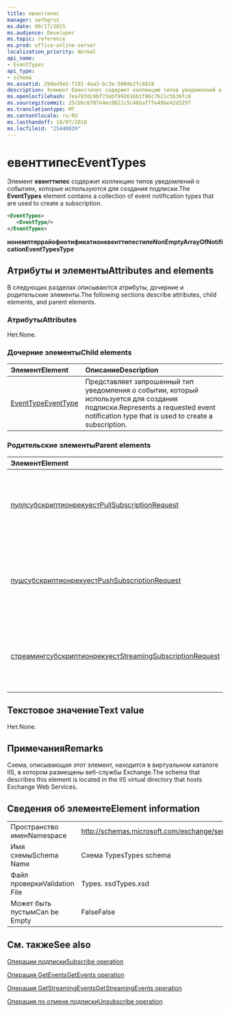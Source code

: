 ```yaml
---
title: евенттипес
manager: sethgros
ms.date: 09/17/2015
ms.audience: Developer
ms.topic: reference
ms.prod: office-online-server
localization_priority: Normal
api_name:
- EventTypes
api_type:
- schema
ms.assetid: 29ded9e5-f191-4aa3-bc3e-500de2fc8818
description: Элемент Евенттипес содержит коллекцию типов уведомлений о событиях, которые используются для создания подписки.
ms.openlocfilehash: 7ea783dc0bf73abf992616b1f86c7621c5b36fc8
ms.sourcegitcommit: 25cbbc6707e4ec0621c5c46baf7fe49be42d3297
ms.translationtype: MT
ms.contentlocale: ru-RU
ms.lasthandoff: 10/07/2018
ms.locfileid: "25440839"
---
```

# <a name="eventtypes"></a><span data-ttu-id="2188b-103">евенттипес</span><span class="sxs-lookup"><span data-stu-id="2188b-103">EventTypes</span></span>

<span data-ttu-id="2188b-104">Элемент **евенттипес** содержит коллекцию типов уведомлений о событиях, которые используются для создания подписки.</span><span class="sxs-lookup"><span data-stu-id="2188b-104">The **EventTypes** element contains a collection of event notification types that are used to create a subscription.</span></span> 
  
```xml
<EventTypes>
   <EventType/>
</EventTypes>
```

 <span data-ttu-id="2188b-105">**нонемптяррайофнотификатионевенттипестипе**</span><span class="sxs-lookup"><span data-stu-id="2188b-105">**NonEmptyArrayOfNotificationEventTypesType**</span></span>
## <a name="attributes-and-elements"></a><span data-ttu-id="2188b-106">Атрибуты и элементы</span><span class="sxs-lookup"><span data-stu-id="2188b-106">Attributes and elements</span></span>

<span data-ttu-id="2188b-107">В следующих разделах описываются атрибуты, дочерние и родительские элементы.</span><span class="sxs-lookup"><span data-stu-id="2188b-107">The following sections describe attributes, child elements, and parent elements.</span></span>
  
### <a name="attributes"></a><span data-ttu-id="2188b-108">Атрибуты</span><span class="sxs-lookup"><span data-stu-id="2188b-108">Attributes</span></span>

<span data-ttu-id="2188b-109">Нет.</span><span class="sxs-lookup"><span data-stu-id="2188b-109">None.</span></span>
  
### <a name="child-elements"></a><span data-ttu-id="2188b-110">Дочерние элементы</span><span class="sxs-lookup"><span data-stu-id="2188b-110">Child elements</span></span>

|<span data-ttu-id="2188b-111">**Элемент**</span><span class="sxs-lookup"><span data-stu-id="2188b-111">**Element**</span></span>|<span data-ttu-id="2188b-112">**Описание**</span><span class="sxs-lookup"><span data-stu-id="2188b-112">**Description**</span></span>|
|:-----|:-----|
|[<span data-ttu-id="2188b-113">EventType</span><span class="sxs-lookup"><span data-stu-id="2188b-113">EventType</span></span>](eventtype.md) <br/> |<span data-ttu-id="2188b-114">Представляет запрошенный тип уведомления о событии, который используется для создания подписки.</span><span class="sxs-lookup"><span data-stu-id="2188b-114">Represents a requested event notification type that is used to create a subscription.</span></span>  <br/> |
   
### <a name="parent-elements"></a><span data-ttu-id="2188b-115">Родительские элементы</span><span class="sxs-lookup"><span data-stu-id="2188b-115">Parent elements</span></span>

|<span data-ttu-id="2188b-116">**Элемент**</span><span class="sxs-lookup"><span data-stu-id="2188b-116">**Element**</span></span>|<span data-ttu-id="2188b-117">**Описание**</span><span class="sxs-lookup"><span data-stu-id="2188b-117">**Description**</span></span>|
|:-----|:-----|
|[<span data-ttu-id="2188b-118">пуллсубскриптионрекуест</span><span class="sxs-lookup"><span data-stu-id="2188b-118">PullSubscriptionRequest</span></span>](pullsubscriptionrequest.md) <br/> |<span data-ttu-id="2188b-119">Представляет подписку на подписку на уведомления о событиях по запросу.</span><span class="sxs-lookup"><span data-stu-id="2188b-119">Represents a subscription to a pull-based event notification subscription.</span></span>  <br/> |
|[<span data-ttu-id="2188b-120">пушсубскриптионрекуест</span><span class="sxs-lookup"><span data-stu-id="2188b-120">PushSubscriptionRequest</span></span>](pushsubscriptionrequest.md) <br/> |<span data-ttu-id="2188b-121">Представляет подписку на подписку на уведомления о событиях на основе push-уведомлений.</span><span class="sxs-lookup"><span data-stu-id="2188b-121">Represents a subscription to a push-based event notification subscription.</span></span>  <br/> |
|[<span data-ttu-id="2188b-122">стреамингсубскриптионрекуест</span><span class="sxs-lookup"><span data-stu-id="2188b-122">StreamingSubscriptionRequest</span></span>](streamingsubscriptionrequest.md) <br/> |<span data-ttu-id="2188b-123">Представляет подписку на подписку на уведомления о событиях потоковой передачи.</span><span class="sxs-lookup"><span data-stu-id="2188b-123">Represents a subscription to a streaming event notification subscription.</span></span>  <br/> |
   
## <a name="text-value"></a><span data-ttu-id="2188b-124">Текстовое значение</span><span class="sxs-lookup"><span data-stu-id="2188b-124">Text value</span></span>

<span data-ttu-id="2188b-125">Нет.</span><span class="sxs-lookup"><span data-stu-id="2188b-125">None.</span></span>
  
## <a name="remarks"></a><span data-ttu-id="2188b-126">Примечания</span><span class="sxs-lookup"><span data-stu-id="2188b-126">Remarks</span></span>

<span data-ttu-id="2188b-127">Схема, описывающая этот элемент, находится в виртуальном каталоге IIS, в котором размещены веб-службы Exchange.</span><span class="sxs-lookup"><span data-stu-id="2188b-127">The schema that describes this element is located in the IIS virtual directory that hosts Exchange Web Services.</span></span>
  
## <a name="element-information"></a><span data-ttu-id="2188b-128">Сведения об элементе</span><span class="sxs-lookup"><span data-stu-id="2188b-128">Element information</span></span>

|||
|:-----|:-----|
|<span data-ttu-id="2188b-129">Пространство имен</span><span class="sxs-lookup"><span data-stu-id="2188b-129">Namespace</span></span>  <br/> |http://schemas.microsoft.com/exchange/services/2006/types  <br/> |
|<span data-ttu-id="2188b-130">Имя схемы</span><span class="sxs-lookup"><span data-stu-id="2188b-130">Schema Name</span></span>  <br/> |<span data-ttu-id="2188b-131">Схема Types</span><span class="sxs-lookup"><span data-stu-id="2188b-131">Types schema</span></span>  <br/> |
|<span data-ttu-id="2188b-132">Файл проверки</span><span class="sxs-lookup"><span data-stu-id="2188b-132">Validation File</span></span>  <br/> |<span data-ttu-id="2188b-133">Types. xsd</span><span class="sxs-lookup"><span data-stu-id="2188b-133">Types.xsd</span></span>  <br/> |
|<span data-ttu-id="2188b-134">Может быть пустым</span><span class="sxs-lookup"><span data-stu-id="2188b-134">Can be Empty</span></span>  <br/> |<span data-ttu-id="2188b-135">False</span><span class="sxs-lookup"><span data-stu-id="2188b-135">False</span></span>  <br/> |
   
## <a name="see-also"></a><span data-ttu-id="2188b-136">См. также</span><span class="sxs-lookup"><span data-stu-id="2188b-136">See also</span></span>



[<span data-ttu-id="2188b-137">Операции подписки</span><span class="sxs-lookup"><span data-stu-id="2188b-137">Subscribe operation</span></span>](subscribe-operation.md)
  
[<span data-ttu-id="2188b-138">Операция GetEvents</span><span class="sxs-lookup"><span data-stu-id="2188b-138">GetEvents operation</span></span>](getevents-operation.md)
  
[<span data-ttu-id="2188b-139">Операция GetStreamingEvents</span><span class="sxs-lookup"><span data-stu-id="2188b-139">GetStreamingEvents operation</span></span>](getstreamingevents-operation.md)
  
[<span data-ttu-id="2188b-140">Операция по отмене подписки</span><span class="sxs-lookup"><span data-stu-id="2188b-140">Unsubscribe operation</span></span>](unsubscribe-operation.md)

